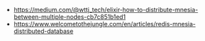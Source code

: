 - <https://medium.com/@wttj_tech/elixir-how-to-distribute-mnesia-between-multiple-nodes-cb7c851b1ed1>
- <https://www.welcometothejungle.com/en/articles/redis-mnesia-distributed-database>
